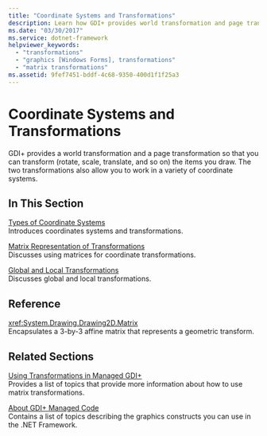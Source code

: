 ```yaml
---
title: "Coordinate Systems and Transformations"
description: Learn how GDI+ provides world transformation and page transformation to transform the items that are drawn.
ms.date: "03/30/2017"
ms.service: dotnet-framework
helpviewer_keywords: 
  - "transformations"
  - "graphics [Windows Forms], transformations"
  - "matrix transformations"
ms.assetid: 9fef7451-bddf-4c68-9350-400d1f1f25a3
---
```

# Coordinate Systems and Transformations

GDI+ provides a world transformation and a page transformation so that you can transform (rotate, scale, translate, and so on) the items you draw. The two transformations also allow you to work in a variety of coordinate systems.  
  
## In This Section  

[Types of Coordinate Systems](types-of-coordinate-systems.md)\
Introduces coordinates systems and transformations.  
  
[Matrix Representation of Transformations](matrix-representation-of-transformations.md)\
Discusses using matrices for coordinate transformations.  
  
[Global and Local Transformations](global-and-local-transformations.md)\
Discusses global and local transformations.  
  
## Reference  

<xref:System.Drawing.Drawing2D.Matrix>  
Encapsulates a 3-by-3 affine matrix that represents a geometric transform.  
  
## Related Sections  

[Using Transformations in Managed GDI+](using-transformations-in-managed-gdi.md)\
Provides a list of topics that provide more information about how to use matrix transformations.  
  
[About GDI+ Managed Code](about-gdi-managed-code.md)\
Contains a list of topics describing the graphics constructs you can use in the .NET Framework.
